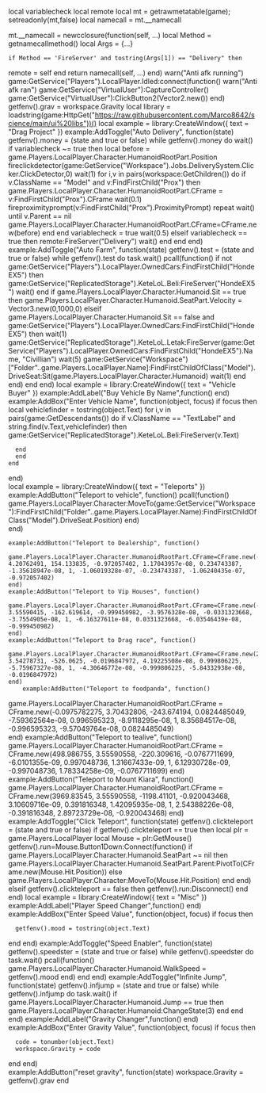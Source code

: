 
local variablecheck
local remote
local mt = getrawmetatable(game);
setreadonly(mt,false)
local namecall = mt.__namecall

mt.__namecall = newcclosure(function(self, ...)
	local Method = getnamecallmethod()
	local Args = {...}

	if Method == 'FireServer' and tostring(Args[1]) == "Delivery" then
remote = self
	end
	return namecall(self, ...) 
end)
    warn("Anti afk running")
game:GetService("Players").LocalPlayer.Idled:connect(function()
warn("Anti afk ran")
game:GetService("VirtualUser"):CaptureController()
game:GetService("VirtualUser"):ClickButton2(Vector2.new())
end)
getfenv().grav = workspace.Gravity
local library = loadstring(game:HttpGet("https://raw.githubusercontent.com/Marco8642/science/main/ui%20libs"))()
local example = library:CreateWindow({
  text = "Drag Project"
})
example:AddToggle("Auto Delivery", function(state)
getfenv().money = (state and true or false)
while getfenv().money do
wait()
if  variablecheck ~= true then
  local before = game.Players.LocalPlayer.Character.HumanoidRootPart.Position
  fireclickdetector(game:GetService("Workspace").Jobs.DeliverySystem.Clicker.ClickDetector,0)
  wait(1)
  for i,v in pairs(workspace:GetChildren()) do
      if v.ClassName == "Model" and v:FindFirstChild("Prox") then
  game.Players.LocalPlayer.Character.HumanoidRootPart.CFrame = v:FindFirstChild("Prox").CFrame
  wait(0.1)
  fireproximityprompt(v:FindFirstChild("Prox").ProximityPrompt)
  repeat wait()
  until v.Parent == nil
  game.Players.LocalPlayer.Character.HumanoidRootPart.CFrame=CFrame.new(before)
      end
      end
      variablecheck = true
    wait(0.5)
elseif variablecheck == true then
  remote:FireServer("Delivery")
  wait()
end
end
end)
example:AddToggle("Auto Farm", function(state)
getfenv().test = (state and true or false)
while getfenv().test do
    task.wait()
    pcall(function()
        if not game:GetService("Players").LocalPlayer.OwnedCars:FindFirstChild("HondeEX5") then
            game:GetService("ReplicatedStorage").KeteLoL.Beli:FireServer("HondeEX5")
            wait()
        end
if game.Players.LocalPlayer.Character.Humanoid.Sit == true then
game.Players.LocalPlayer.Character.Humanoid.SeatPart.Velocity = Vector3.new(0,1000,0)
elseif game.Players.LocalPlayer.Character.Humanoid.Sit == false and game:GetService("Players").LocalPlayer.OwnedCars:FindFirstChild("HondeEX5") then
    wait(1)
game:GetService("ReplicatedStorage").KeteLoL.Letak:FireServer(game:GetService("Players").LocalPlayer.OwnedCars:FindFirstChild("HondeEX5").Name, "Civillian")
wait(5)
game:GetService("Workspace")["Folder"..game.Players.LocalPlayer.Name]:FindFirstChildOfClass("Model").DriveSeat:Sit(game.Players.LocalPlayer.Character.Humanoid)
wait(1)
end
end)
end
end)
local example = library:CreateWindow({
    text = "Vehicle Buyer"
  })
  example:AddLabel("Buy Vehicle By Name",function()
  end)
  example:AddBox("Enter Vehicle Name", function(object, focus)
    if focus then
  local vehiclefinder = tostring(object.Text)
  for i,v in pairs(game:GetDescendants()) do
      if v.ClassName == "TextLabel" and string.find(v.Text,vehiclefinder) then
  game:GetService("ReplicatedStorage").KeteLoL.Beli:FireServer(v.Text)
  
      end
      end
    end
end)  
    local example = library:CreateWindow({
        text = "Teleports"
      })
      example:AddButton("Teleport to vehicle", function()
        pcall(function()
        game.Players.LocalPlayer.Character:MoveTo(game:GetService("Workspace"):FindFirstChild("Folder"..game.Players.LocalPlayer.Name):FindFirstChildOfClass("Model").DriveSeat.Position)
      end)  
    end)

    example:AddButton("Teleport to Dealership", function()
        game.Players.LocalPlayer.Character.HumanoidRootPart.CFrame=CFrame.new(-608.287292, 4.20762491, 154.133835, -0.972057402, 1.17043957e-08, 0.234743387, -1.35618947e-08, 1, -1.06019328e-07, -0.234743387, -1.06240435e-07, -0.972057402)
    end)
    example:AddButton("Teleport to Vip Houses", function()
        game.Players.LocalPlayer.Character.HumanoidRootPart.CFrame=CFrame.new(-157.390686, 3.55590415, -162.619614, -0.999450982, -3.9576328e-08, -0.0331323668, -3.7554905e-08, 1, -6.16327611e-08, 0.0331323668, -6.03546439e-08, -0.999450982)
    end)
    example:AddButton("Teleport to Drag race", function()
        game.Players.LocalPlayer.Character.HumanoidRootPart.CFrame=CFrame.new(26.5487614, 3.54278731, -526.0625, -0.0196847972, 4.19225508e-08, 0.999806225, -5.75967327e-08, 1, -4.30646772e-08, -0.999806225, -5.84332938e-08, -0.0196847972)
    end)
        example:AddButton("Teleport to foodpanda", function()
game.Players.LocalPlayer.Character.HumanoidRootPart.CFrame = CFrame.new(-0.0975782275, 3.70432806, -243.674194, 0.0824485049, -7.59362564e-08, 0.996595323, -8.9118295e-08, 1, 8.35684517e-08, -0.996595323, -9.57049764e-08, 0.0824485049)    
end)
        example:AddButton("Teleport to tealive", function()
game.Players.LocalPlayer.Character.HumanoidRootPart.CFrame = CFrame.new(498.986755, 3.55590558, -220.309616, -0.0767711699, -6.0101355e-09, 0.997048736, 1.31667433e-09, 1, 6.12930728e-09, -0.997048736, 1.78334258e-09, -0.0767711699)
end)
        example:AddButton("Teleport to Mount Kiara", function()
game.Players.LocalPlayer.Character.HumanoidRootPart.CFrame = CFrame.new(3969.83545, 3.55590558, -1198.41101, -0.920043468, 3.10609716e-09, 0.391816348, 1.42095935e-08, 1, 2.54388226e-08, -0.391816348, 2.89723729e-08, -0.920043468)
end)
 example:AddToggle("Click Teleport", function(state)
    getfenv().clickteleport = (state and true or false)
if getfenv().clickteleport == true then
    local plr = game.Players.LocalPlayer
    local Mouse = plr:GetMouse()
    getfenv().run=Mouse.Button1Down:Connect(function()
    if game.Players.LocalPlayer.Character.Humanoid.SeatPart ~= nil then
game.Players.LocalPlayer.Character.Humanoid.SeatPart.Parent:PivotTo(CFrame.new(Mouse.Hit.Position))
else
    game.Players.LocalPlayer.Character:MoveTo(Mouse.Hit.Position)
    end
    end)
    elseif getfenv().clickteleport == false then
   getfenv().run:Disconnect()
    end
end)
local example = library:CreateWindow({
  text = "Misc"
})
example:AddLabel("Player Speed Changer",function()
end)
example:AddBox("Enter Speed Value", function(object, focus)
  if focus then
 
      getfenv().mood = tostring(object.Text)
  end
end)
example:AddToggle("Speed Enabler", function(state)
getfenv().speedster = (state and true or false)
while getfenv().speedster do
    task.wait()
    pcall(function()
    game.Players.LocalPlayer.Character.Humanoid.WalkSpeed = getfenv().mood
    end)
    end
end)
example:AddToggle("Infinite Jump", function(state)
getfenv().infjump = (state and true or false)
while getfenv().infjump do
    task.wait()
if game.Players.LocalPlayer.Character.Humanoid.Jump == true then
game.Players.LocalPlayer.Character.Humanoid:ChangeState(3)
end
end
end)
example:AddLabel("Gravity Changer",function()
end)
example:AddBox("Enter Gravity Value", function(object, focus)
  if focus then
 
      code = tonumber(object.Text)
      workspace.Gravity = code
  end
end)      
example:AddButton("reset gravity", function(state)
workspace.Gravity = getfenv().grav
end
